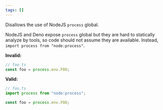 ```yaml
---
tags: []
---
```


Disallows the use of NodeJS `process` global.

NodeJS and Deno expose `process` global but they are hard to statically analyze
by tools, so code should not assume they are available. Instead,
`import process from "node:process"`.

**Invalid:**

```typescript
// foo.ts
const foo = process.env.FOO;
```

**Valid:**

```typescript
// foo.ts
import process from "node:process";

const foo = process.env.FOO;
```
